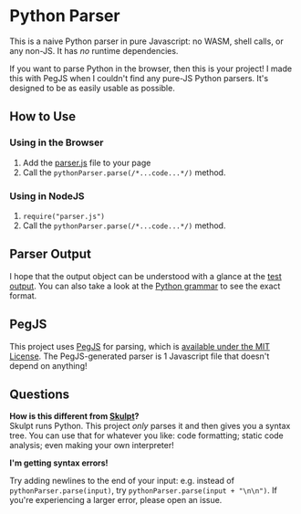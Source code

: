 # Python Parser

This is a naive Python parser in pure Javascript: no WASM, shell calls, or any non-JS. It has *no* runtime dependencies.

If you want to parse Python in the browser, then this is your project! I made this with PegJS when I couldn't find any pure-JS Python parsers. It's designed to be as easily usable as possible.


## How to Use

### Using in the Browser

1) Add the [parser.js](./parser.js) file to your page
2) Call the `pythonParser.parse(/*...code...*/)` method.

### Using in NodeJS

1) `require("parser.js")`
2) Call the `pythonParser.parse(/*...code...*/)` method.

## Parser Output

I hope that the output object can be understood with a glance at the [test output](./test-output.json). You can also take a look at the [Python grammar](./python.pegjs) to see the exact format.

## PegJS

This project uses [PegJS](https://github.com/pegjs/pegjs) for parsing, which is [available under the MIT License](https://github.com/pegjs/pegjs/blob/master/LICENSE). The PegJS-generated parser is 1 Javascript file that doesn't depend on anything!

## Questions

**How is this different from [Skulpt](https://skulpt.org/)?**  
Skulpt runs Python. This project *only* parses it and then gives you a syntax tree. You can use that for whatever you like: code formatting; static code analysis; even making your own interpreter!

**I'm getting syntax errors!**

Try adding newlines to the end of your input: e.g. instead of `pythonParser.parse(input)`, try `pythonParser.parse(input + "\n\n")`. If you're experiencing a larger error, please open an issue.
